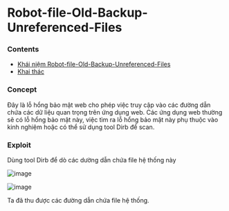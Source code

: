 # Robot-file-Old-Backup-Unreferenced-Files
### Contents
- [Khái niệm Robot-file-Old-Backup-Unreferenced-Files](https://github.com/chi442000/Robot-file-Old-Backup-Unreferenced-Files#Concept)
- [Khai thác](https://github.com/chi442000/Robot-file-Old-Backup-Unreferenced-Files#Exploit)
### Concept
Đây là lỗ hổng bảo mật web cho phép việc truy cập vào các đường dẫn chứa các dữ liệu quan trọng trên ứng dụng web. Các ứng dụng web thường sẽ có lỗ hổng bảo mật này, việc tìm ra lỗ hổng bảo mật này phụ thuộc vào kinh nghiệm hoặc có thể sử dụng tool Dirb để scan.
 ### Exploit
 Dùng tool Dirb để dò các dường dẫn chứa file hệ thống này 
 
 ![image](https://github.com/chi442000/Robot-file-Old-Backup-Unreferenced-Files/assets/84699930/274d86b8-83bd-48da-bbd6-70506908e1e1)

 ![image](https://github.com/chi442000/Robot-file-Old-Backup-Unreferenced-Files/assets/84699930/aa1a971d-a56e-42d8-99b4-f6181a525e73)
 
 Ta đã thu được các đường dẫn chứa file hệ thống.

